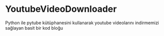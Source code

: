 # YoutubeVideoDownloader
Python ile pytube kütüphanesini kullanarak youtube videolarını indirmemizi sağlayan basit bir kod bloğu
